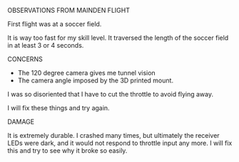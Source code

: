 OBSERVATIONS FROM MAINDEN FLIGHT

First flight was at a soccer field.

It is way too fast for my skill level. It traversed the length of the soccer field in at least 3 or 4 seconds.

CONCERNS

* The 120 degree camera gives me tunnel vision
* The camera angle imposed by the 3D printed mount.

I was so disoriented that I have to cut the throttle to avoid flying away.

I will fix these things and try again.

DAMAGE

It is extremely durable.  I crashed many times, but ultimately the receiver LEDs were dark, and it would not respond to throttle input any more. I will fix this and try to see why it broke so easily.
